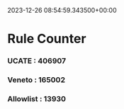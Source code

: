 2023-12-26 08:54:59.343500+00:00
# Rule Counter 
 ### UCATE : 406907

 ### Veneto : 165002

 ### Allowlist : 13930